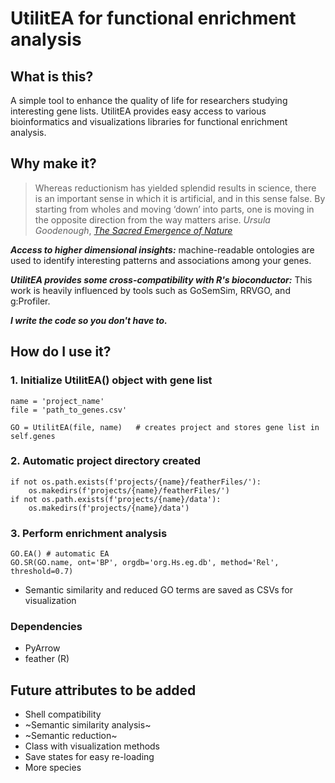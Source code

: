 # **UtilitEA for functional enrichment analysis**

## What is this?
A simple tool to enhance the quality of life for researchers studying interesting gene lists. UtilitEA provides easy access to various bioinformatics and visualizations libraries for functional enrichment analysis.

## Why make it?

> Whereas reductionism has yielded splendid results in science, there is an important sense in which it is artificial, and in this sense false. By starting from wholes and moving ‘down’ into parts, one is moving in the opposite direction from the way matters arise.
*Ursula Goodenough*, [*The Sacred Emergence of Nature*](https://openscholarship.wustl.edu/cgi/viewcontent.cgi?article=1066&context=bio_facpubs)

***Access to higher dimensional insights:*** machine-readable ontologies are used to identify interesting patterns and associations among your genes.

***UtilitEA provides some cross-compatibility with R's bioconductor:*** This work is heavily influenced by tools such as GoSemSim, RRVGO, and g:Profiler.

***I write the code so you don't have to.***

## How do I use it?
### 1. Initialize UtilitEA() object with gene list
```
name = 'project_name'
file = 'path_to_genes.csv'

GO = UtilitEA(file, name)   # creates project and stores gene list in self.genes
```
### 2. Automatic project directory created
```
if not os.path.exists(f'projects/{name}/featherFiles/'):
    os.makedirs(f'projects/{name}/featherFiles/')
if not os.path.exists(f'projects/{name}/data'):
    os.makedirs(f'projects/{name}/data')
```
### 3. Perform enrichment analysis
```
GO.EA() # automatic EA
GO.SR(GO.name, ont='BP', orgdb='org.Hs.eg.db', method='Rel', threshold=0.7)
```
- Semantic similarity and reduced GO terms are saved as CSVs for visualization
### Dependencies
- PyArrow
- feather (R)

## Future attributes to be added
- Shell compatibility
- ~Semantic similarity analysis~
- ~Semantic reduction~
- Class with visualization methods
- Save states for easy re-loading
- More species
